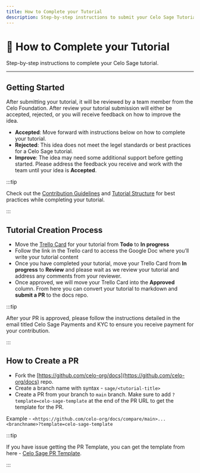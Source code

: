 ```yaml
---
title: How to Complete your Tutorial
description: Step-by-step instructions to submit your Celo Sage Tutorial
---
```


# 🌱 How to Complete your Tutorial

Step-by-step instructions to complete your Celo Sage tutorial.

---

## Getting Started

After submitting your tutorial, it will be reviewed by a team member from the Celo Foundation. After review your tutorial submission will either be accepted, rejected, or you will receive feedback on how to improve the idea.

- **Accepted**: Move forward with instructions below on how to complete your tutorial.
- **Rejected**: This idea does not meet the legel standards or best practices for a Celo Sage tutorial.
- **Improve**: The idea may need some additional support before getting started. Please address the feedback you receive and work with the team until your idea is **Accepted**.

:::tip

Check out the [Contribution Guidelines](contribution-guidelines) and [Tutorial Structure](tutorial-structure) for best practices while completing your tutorial.

:::

## Tutorial Creation Process

- Move the [Trello Card](https://trello.com/b/IVRaj2QO/celo-sage) for your tutorial from **Todo** to **In progress**
- Follow the link in the Trello card to access the Google Doc where you’ll write your tutorial content
- Once you have completed your tutorial, move your Trello Card from **In progress** to **Review** and please wait as we review your tutorial and address any comments from your reviewer.
- Once approved, we will move your Trello Card into the **Approved** column. From here you can convert your tutorial to markdown and **submit a PR** to the docs repo.

:::tip

After your PR is approved, please follow the instructions detailed in the email titled Celo Sage Payments and KYC to ensure you receive payment for your contribution.

:::

## How to **Create a PR**

- Fork the [https://github.com/celo-org/docs](https://github.com/celo-org/docs) repo.
- Create a branch name with syntax - `sage/<tutorial-title>`
- Create a PR from your branch to `main` branch. Make sure to add `?template=celo-sage-template` at the end of the PR URL to get the template for the PR.

Example - `<https://github.com/celo-org/docs/compare/main>...<branchname>?template=celo-sage-template`

:::tip

If you have issue getting the PR Template, you can get the template from here - [Celo Sage PR Template](https://gist.github.com/viral-sangani/ac48d47da93d808b2b59bd415d11ae09).

:::
